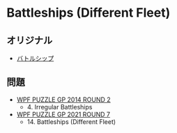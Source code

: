 # Battleships (Different Fleet)

## オリジナル
- [バトルシップ](battleships.md)

## 問題
- [WPF PUZZLE GP 2014 ROUND 2](../questions/wpfpgp2014_2.md)
	- 4\. Irregular Battleships
- [WPF PUZZLE GP 2021 ROUND 7](../questions/wpfpgp2021_7.md)
	- 14\. Battleships (Different Fleet)
